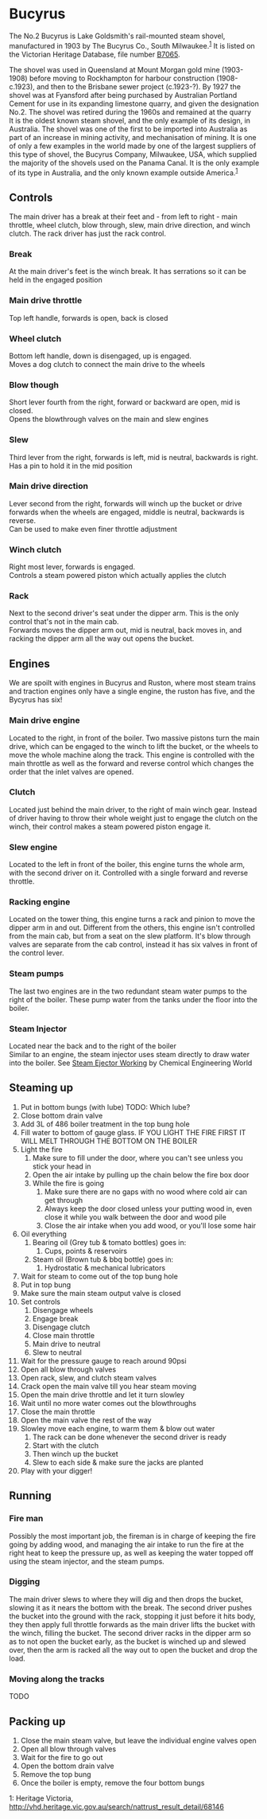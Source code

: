 # Bucyrus

The No.2 Bucyrus is Lake Goldsmith's rail-mounted steam shovel, manufactured in 1903 by The Bucyrus Co., South Milwaukee.<sup>[1]</sup> It is listed on the Victorian Heritage Database, file number [B7065](http://vhd.heritage.vic.gov.au/search/nattrust_result_detail/68146).

The shovel was used in Queensland at Mount Morgan gold mine (1903-1908) before moving to Rockhampton for harbour construction (1908-c.1923), and then to the Brisbane sewer project (c.1923-?). By 1927 the shovel was at Fyansford after being purchased by Australian Portland Cement for use in its expanding limestone quarry, and given the designation No.2. The shovel was retired during the 1960s and remained at the quarry  
It is the oldest known steam shovel, and the only example of its design, in Australia. The shovel was one of the first to be imported into Australia as part of an increase in mining activity, and mechanisation of mining. It is one of only a few examples in the world made by one of the largest suppliers of this type of shovel, the Bucyrus Company, Milwaukee, USA, which supplied the majority of the shovels used on the Panama Canal. It is the only example of its type in Australia, and the only known example outside America.<sup>[1]</sup>

## Controls

The main driver has a break at their feet and - from left to right - main throttle, wheel clutch, blow through, slew, main drive direction, and winch clutch. The rack driver has just the rack control.

### Break

At the main driver's feet is the winch break. It has serrations so it can be held in the engaged position

### Main drive throttle

Top left handle, forwards is open, back is closed

### Wheel clutch

Bottom left handle, down is disengaged, up is engaged.  
Moves a dog clutch to connect the main drive to the wheels

### Blow though

Short lever fourth from the right, forward or backward are open, mid is closed.  
Opens the blowthrough valves on the main and slew engines

### Slew

Third lever from the right, forwards is left, mid is neutral, backwards is right.  
Has a pin to hold it in the mid position

### Main drive direction

Lever second from the right, forwards will winch up the bucket or drive forwards when the wheels are engaged, middle is neutral, backwards is reverse.  
Can be used to make even finer throttle adjustment

### Winch clutch

Right most lever, forwards is engaged.  
Controls a steam powered piston which actually applies the clutch

### Rack

Next to the second driver's seat under the dipper arm. This is the only control that's not in the main cab.  
Forwards moves the dipper arm out, mid is neutral, back moves in, and racking the dipper arm all the way out opens the bucket.  

## Engines

We are spoilt with engines in Bucyrus and Ruston, where most steam trains and traction engines only have a single engine, the ruston has five, and the Bycyrus has six!

### Main drive engine

Located to the right, in front of the boiler. Two massive pistons turn the main drive, which can be engaged to the winch to lift the bucket, or the wheels to move the whole machine along the track. This engine is controlled with the main throttle as well as the forward and reverse control which changes the order that the inlet valves are opened.

### Clutch

Located just behind the main driver, to the right of main winch gear. Instead of driver having to throw their whole weight just to engage the clutch on the  winch, their control makes a steam powered piston engage it.

### Slew engine

Located to the left in front of the boiler, this engine turns the whole arm, with the second driver on it. Controlled with a single forward and reverse throttle.

### Racking engine

Located on the tower thing, this engine turns a rack and pinion to move the dipper arm in and out. Different from the others, this engine isn't controlled from the main cab, but from a seat on the slew platform. It's blow through valves are separate from the cab control, instead it has six valves in front of the control lever.

### Steam pumps

The last two engines are in the two redundant steam water pumps to the right of the boiler. These pump water from the tanks under the floor into the boiler.

### Steam Injector

Located near the back and to the right of the boiler  
Similar to an engine, the steam injector uses steam directly to draw water into the boiler. See [Steam Ejector Working](https://chemicalengineeringworld.com/steam-ejector-working-types-parts/) by Chemical Engineering World

## Steaming up

1. Put in bottom bungs (with lube) TODO: Which lube?
2. Close bottom drain valve
3. Add 3L of 486 boiler treatment in the top bung hole
4. Fill water to bottom of gauge glass. IF YOU LIGHT THE FIRE FIRST IT WILL MELT THROUGH THE BOTTOM ON THE BOILER
5. Light the fire
   1. Make sure to fill under the door, where you can't see unless you stick your head in
   2. Open the air intake by pulling up the chain below the fire box door
   3. While the fire is going
      1. Make sure there are no gaps with no wood where cold air can get through
      2. Always keep the door closed unless your putting wood in, even close it while you walk between the door and wood pile
      3. Close the air intake when you add wood, or you'll lose some hair
6. Oil everything
   1. Bearing oil (Grey tub & tomato bottles) goes in:
      1. Cups, points & reservoirs
   2. Steam oil (Brown tub & bbq bottle) goes in:
      1. Hydrostatic & mechanical lubricators
7. Wait for steam to come out of the top bung hole
8. Put in top bung
9. Make sure the main steam output valve is closed
10. Set controls
    1. Disengage wheels
    2. Engage break
    3. Disengage clutch
    4. Close main throttle
    5. Main drive to neutral
    6. Slew to neutral
11. Wait for the pressure gauge to reach around 90psi
12. Open all blow through valves
13. Open rack, slew, and clutch steam valves
14. Crack open the main valve till you hear steam moving
15. Open the main drive throttle and let it turn slowley
16. Wait until no more water comes out the blowthroughs
17. Close the main throttle
18. Open the main valve the rest of the way
19. Slowley move each engine, to warm them & blow out water
    1. The rack can be done whenever the second driver is ready
    2. Start with the clutch
    3. Then winch up the bucket
    4. Slew to each side & make sure the jacks are planted
20. Play with your digger!

## Running

### Fire man

Possibly the most important job, the fireman is in charge of keeping the fire going by adding wood, and managing the air intake to run the fire at the right heat to keep the pressure up, as well as keeping the water topped off using the steam injector, and the steam pumps.

### Digging

The main driver slews to where they will dig and then drops the bucket, slowing it as it nears the bottom with the break. The second driver pushes the bucket into the ground with the rack, stopping it just before it hits body, they then apply full throttle forwards as the main driver lifts the bucket with the winch, filling the bucket. The second driver racks in the dipper arm so as to not open the bucket early, as the bucket is winched up and slewed over, then the arm is racked all the way out to open the bucket and drop the load.

### Moving along the tracks

TODO

## Packing up

1. Close the main steam valve, but leave the individual engine valves open
2. Open all blow through valves
3. Wait for the fire to go out
4. Open the bottom drain valve
5. Remove the top bung
6. Once the boiler is empty, remove the four bottom bungs

[1]: <http://vhd.heritage.vic.gov.au/search/nattrust_result_detail/68146>
1: Heritage Victoria, <http://vhd.heritage.vic.gov.au/search/nattrust_result_detail/68146>
